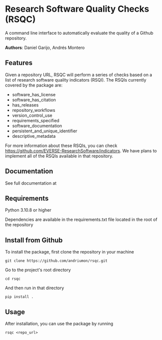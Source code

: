 # Research Software Quality Checks (RSQC)

A command line interface to automatically evaluate the quality of a Github repository.

**Authors**: Daniel Garijo, Andrés Montero


## Features

Given a repository URL, RSQC will perform a series of checks based on a list of research software quality indicators (RSQI). The RSQIs currently covered by the package are:

- software_has_license
- software_has_citation
- has_releases
- repository_workflows
- version_control_use
- requirements_specified
- software_documentation
- persistent_and_unique_identifier
- descriptive_metadata

For more information about these RSQIs, you can check https://github.com/EVERSE-ResearchSoftware/indicators. We have plans to implement all of the RSQIs available in that repository.

## Documentation

See full documentation at 

## Requirements

Python 3.10.8 or higher

Dependencies are available in the requirements.txt file located in the root of the repository

## Install from Github

To install the package, first clone the repository in your machine

```
git clone https://github.com/andriumon/rsqc.git
```

Go to the project's root directory

```
cd rsqc
```

And then run in that directory

```
pip install .
```

## Usage

After installation, you can use the package by running

```
rsqc <repo_url>
```